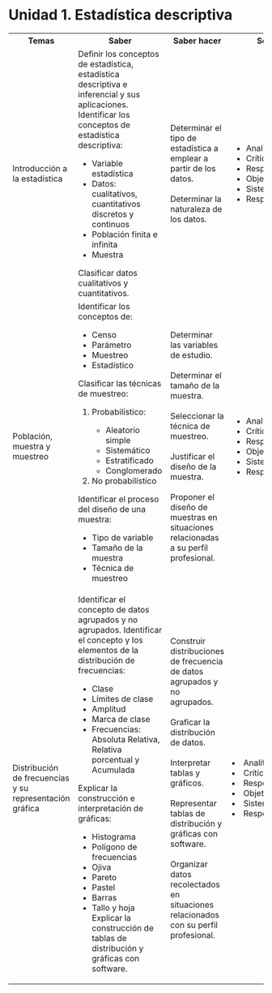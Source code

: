 <h1>Unidad 1. Estadística descriptiva</h1>
<table>
  <tr>
    <th>Temas</th>
    <th>Saber</th>
    <th>Saber hacer</th>
    <th>Ser</th>
  </tr>
  <tr>
    <td>Introducción a la estadística</td>
    <td>Definir los conceptos de
estadística, estadística
descriptiva e inferencial y
      sus aplicaciones.<br>
Identificar los conceptos de
estadística descriptiva:
 <ul>
   <li>Variable estadística</li>
<li>Datos: cualitativos,
cuantitativos discretos y
  continuos</li>
   <li>Población finita e infinita</li>
   <li>Muestra</li>
      </ul>
Clasificar datos cualitativos
y cuantitativos.</td>
    <td>Determinar el tipo de
estadística a emplear a
partir de los datos.<br><br>
Determinar la naturaleza de
los datos.</td>
    <td>
      <ul>
        <li>Analítico</li>
        <li>Crítico</li>
        <li>Respeto</li>
        <li>Objetivo</li>
        <li>Sistemático</li>
        <li>Responsable</li>
      </ul>
    </td>
  </tr>
  <tr>
    <td>Población,
muestra y
muestreo</td>
    <td>Identificar los conceptos de:
      <ul>
        <li>Censo</li>
        <li>Parámetro</li>
        <li>Muestreo</li>
        <li>Estadístico</li>
      </ul>
Clasificar las técnicas de
muestreo:
      <ol>
        <li>Probabilístico:</li>
        <ul>
          <li>Aleatorio simple</li>
          <li>Sistemático</li>
          <li>Estratificado</li>
          <li>Conglomerado</li>
        </ul>
        <li>No probabilístico</li>
      </ol>
Identificar el proceso del
diseño de una muestra:
      <ul>
        <li>Tipo de variable</li>
        <li>Tamaño de la muestra</li>
        <li>Técnica de muestreo</li>
      </ul>
        </td>
    <td>Determinar las variables de
estudio.<br><br>
Determinar el tamaño de la
muestra.<br><br>
Seleccionar la técnica de
muestreo.<br><br>
Justificar el diseño de la
muestra.<br><br>
Proponer el diseño de
muestras en situaciones
relacionadas a su perfil
profesional.</td>
    <td>
      <ul>
        <li>Analítico</li>
        <li>Crítico</li>
        <li>Respeto</li>
        <li>Objetivo</li>
        <li>Sistemático</li>
        <li>Responsable</li></ul>
    </td>
  </tr>
  <tr>
    <td>Distribución de
frecuencias y
su
representación
gráfica</td>
    <td>Identificar el concepto de
datos agrupados y no
agrupados.
Identificar el concepto y los
elementos de la distribución
de frecuencias:
      <ul>
        <li>Clase</li>
        <li>Límites de clase</li>
        <li>Amplitud</li>
        <li>Marca de clase</li>
        <li>Frecuencias: Absoluta
Relativa, Relativa
          porcentual y Acumulada</li>
      </ul>
Explicar la construcción e
interpretación de gráficas:
      <ul>
        <li>Histograma</li>
        <li>Polígono de frecuencias</li>
        <li>Ojiva</li>
        <li>Pareto</li>
        <li>Pastel</li>
        <li>Barras</li>
        <li>Tallo y hoja</li>
Explicar la construcción de
tablas de distribución y
gráficas con software.</td>
    <td>Construir distribuciones de
frecuencia de datos
agrupados y no agrupados.<br><br>
Graficar la distribución de
datos.<br><br>
Interpretar tablas y gráficos.<br><br>
Representar tablas de
distribución y gráficas con
software.<br><br>
Organizar datos
recolectados en situaciones
relacionados con su perfil
profesional.</td>
    <td>
      <li>Analítico</li>
      <li>Crítico</li>
      <li>Respeto</li>
      <li>Objetivo</li>
      <li>Sistemático</li>
      <li>Responsable</li></td>
  </tr>
 </table>
